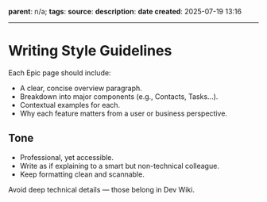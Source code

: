**parent**: n/a;
**tags**: 
**source**: 
**description**:
**date created**: 2025-07-19 13:16

---
# Writing Style Guidelines

Each Epic page should include:

- A clear, concise overview paragraph.
- Breakdown into major components (e.g., Contacts, Tasks...).
- Contextual examples for each.
- Why each feature matters from a user or business perspective.

## Tone

- Professional, yet accessible.
- Write as if explaining to a smart but non-technical colleague.
- Keep formatting clean and scannable.

Avoid deep technical details — those belong in Dev Wiki.
